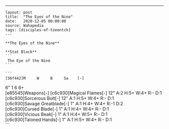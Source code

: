 ---
    layout: post
    title:  "The Eyes of the Nine"
    date:   2020-12-05 00:00:00
    source: Wahapedia
    tags: [disciples-of-tzeentch]
    ---
    
    **The Eyes of the Nine**
    
    **Stat Block**
    ```
     The Eye of the Nine
    ```
    
    ```
    [56f442]M     W     B     Sa    [-]
6"    1     6     6+    
[e85545]Weapons[-]
[c6c930]Magical Flames[-]
12"    A:2    H:5+   W:4+   R:-    D:1   
[c6c930]Sorcerous Bolt[-]
12"    A:1    H:5+   W:4+   R:-    D:1   
[c6c930]Savage Greatblade[-]
1"     A:1    H:4+   W:4+   R:-1   D:2   
[c6c930]Cursed Blade[-]
1"     A:1    H:4+   W:4+   R:-    D:1   
[c6c930]Vicious Beak[-]
1"     A:1    H:4+   W:5+   R:-    D:1   
[c6c930]Taloned Hands[-]
1"     A:1    H:5+   W:4+   R:-    D:1   
    ```
    
    
    